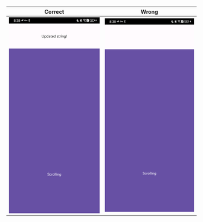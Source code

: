 | Correct                                                                                                                         | Wrong                                                                                                                           |
|---------------------------------------------------------------------------------------------------------------------------------|---------------------------------------------------------------------------------------------------------------------------------|
| ![Image](https://github.com/msxiaowang/ComposeAndroidViewUpdateIssue/blob/master/image/Screenshot_20240401_203859.png?raw=true) | ![Image](https://github.com/msxiaowang/ComposeAndroidViewUpdateIssue/blob/master/image/Screenshot_20240401_203819.png?raw=true) |